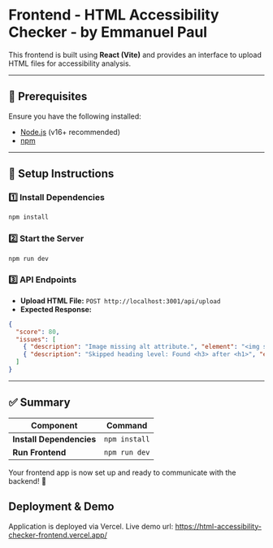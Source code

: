 # **Frontend - HTML Accessibility Checker - by Emmanuel Paul**

This frontend is built using **React (Vite)** and provides an interface to upload HTML files for accessibility analysis.

---

## **📌 Prerequisites**
Ensure you have the following installed:
- [Node.js](https://nodejs.org/) (v16+ recommended)
- [npm](https://www.npmjs.com/)

---

## **🚀 Setup Instructions**

### **1️⃣ Install Dependencies**
```sh
npm install
```

### **2️⃣ Start the Server**
```sh
npm run dev
```

### **3️⃣ API Endpoints**

- **Upload HTML File:** `POST http://localhost:3001/api/upload`
- **Expected Response:**

```json
{
  "score": 80,
  "issues": [
    { "description": "Image missing alt attribute.", "element": "<img src='logo.png'>" },
    { "description": "Skipped heading level: Found <h3> after <h1>", "element": "<h3>Main Section</h3>" }
  ]
}
```

---

## **✅ Summary**

| Component                | Command          |
| ------------------------ | ---------------- |
| **Install Dependencies** | `npm install`    |
| **Run Frontend**         | `npm run dev`    |

Your frontend app is now set up and ready to communicate with the backend! 🚀

## **Deployment & Demo**

Application is deployed via Vercel. 
Live demo url: https://html-accessibility-checker-frontend.vercel.app/

